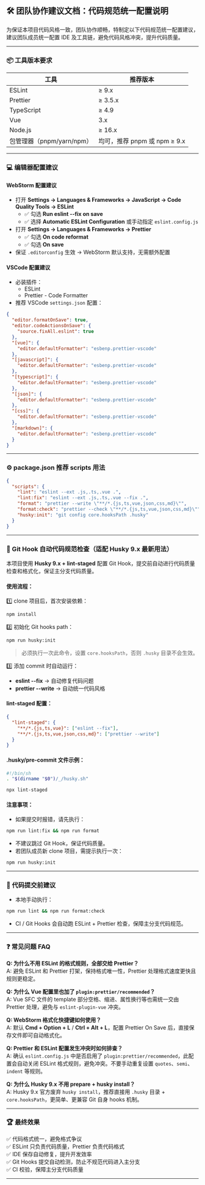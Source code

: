 ## 🛠️ 团队协作建议文档：代码规范统一配置说明

为保证本项目代码风格一致，团队协作顺畅，特制定以下代码规范统一配置建议，建议团队成员统一配置 IDE 及工具链，避免代码风格冲突，提升代码质量。

---

### 📦 工具版本要求

| 工具                      | 推荐版本                     |
| ------------------------- | ---------------------------- |
| ESLint                    | ≥ 9.x                        |
| Prettier                  | ≥ 3.5.x                      |
| TypeScript                | ≥ 4.9                        |
| Vue                       | 3.x                          |
| Node.js                   | ≥ 16.x                       |
| 包管理器（pnpm/yarn/npm） | 均可，推荐 pnpm 或 npm ≥ 9.x |

---

### 💻 编辑器配置建议

#### WebStorm 配置建议

- 打开 **Settings → Languages & Frameworks → JavaScript → Code Quality Tools → ESLint**
  - ✅ 勾选 **Run eslint --fix on save**
  - ✅ 选择 **Automatic ESLint Configuration** 或手动指定 `eslint.config.js`
- 打开 **Settings → Languages & Frameworks → Prettier**
  - ✅ 勾选 **On code reformat**
  - ✅ 勾选 **On save**
- 保证 `.editorconfig` 生效 → WebStorm 默认支持，无需额外配置

#### VSCode 配置建议

- 必装插件：
  - ESLint
  - Prettier - Code Formatter
- 推荐 VSCode `settings.json` 配置：

```json
{
  "editor.formatOnSave": true,
  "editor.codeActionsOnSave": {
    "source.fixAll.eslint": true
  },
  "[vue]": {
    "editor.defaultFormatter": "esbenp.prettier-vscode"
  },
  "[javascript]": {
    "editor.defaultFormatter": "esbenp.prettier-vscode"
  },
  "[typescript]": {
    "editor.defaultFormatter": "esbenp.prettier-vscode"
  },
  "[json]": {
    "editor.defaultFormatter": "esbenp.prettier-vscode"
  },
  "[css]": {
    "editor.defaultFormatter": "esbenp.prettier-vscode"
  },
  "[markdown]": {
    "editor.defaultFormatter": "esbenp.prettier-vscode"
  }
}
```

---

### ⚙️ package.json 推荐 scripts 用法

```json
{
  "scripts": {
    "lint": "eslint --ext .js,.ts,.vue .",
    "lint:fix": "eslint --ext .js,.ts,.vue --fix .",
    "format": "prettier --write \"**/*.{js,ts,vue,json,css,md}\"",
    "format:check": "prettier --check \"**/*.{js,ts,vue,json,css,md}\"",
    "husky:init": "git config core.hooksPath .husky"
  }
}
```

---

### 🚀 Git Hook 自动代码规范检查（适配 Husky 9.x 最新用法）

本项目使用 **Husky 9.x + lint-staged** 配置 Git Hook，提交前自动进行代码质量检查和格式化，保证主分支代码质量。

#### 使用流程：

1️⃣ clone 项目后，首次安装依赖：

```bash
npm install
```

2️⃣ 初始化 Git hooks path：

```bash
npm run husky:init
```

> 必须执行一次此命令，设置 `core.hooksPath`，否则 `.husky` 目录不会生效。

3️⃣ 添加 commit 时自动运行：

- **eslint --fix** → 自动修复代码问题
- **prettier --write** → 自动统一代码风格

#### lint-staged 配置：

```json
{
  "lint-staged": {
    "**/*.{js,ts,vue}": ["eslint --fix"],
    "**/*.{js,ts,vue,json,css,md}": ["prettier --write"]
  }
}
```

#### .husky/pre-commit 文件示例：

```bash
#!/bin/sh
. "$(dirname "$0")/_/husky.sh"

npx lint-staged
```

#### 注意事项：

- 如果提交时报错，请先执行：

```bash
npm run lint:fix && npm run format
```

- 不建议跳过 Git Hook，保证代码质量。
- 若团队成员新 clone 项目，需提示执行一次：

```bash
npm run husky:init
```

---

### 🚦 代码提交前建议

- 本地手动执行：

```bash
npm run lint && npm run format:check
```

- CI / Git Hooks 会自动跑 ESLint + Prettier 检查，保障主分支代码规范。

---

### ❓ 常见问题 FAQ

**Q: 为什么不用 ESLint 的格式规则，全部交给 Prettier？**  
A: 避免 ESLint 和 Prettier 打架，保持格式唯一性，Prettier 处理格式速度更快且规则更稳定。

**Q: 为什么 Vue 配置里也加了 `plugin:prettier/recommended`？**  
A: Vue SFC 文件的 template 部分空格、缩进、属性换行等也需统一交由 Prettier 处理，避免与 `eslint-plugin-vue` 冲突。

**Q: WebStorm 格式化快捷键如何使用？**  
A: 默认 **Cmd + Option + L** / **Ctrl + Alt + L**，配置 Prettier On Save 后，直接保存文件即可自动格式化。

**Q: Prettier 和 ESLint 配置发生冲突时如何排查？**  
A: 确认 `eslint.config.js` 中是否启用了 `plugin:prettier/recommended`，此配置会自动关闭 ESLint 格式规则，避免冲突。不要手动重复设置
`quotes`、`semi`、`indent` 等规则。

**Q: 为什么 Husky 9.x 不用 prepare + husky install？**  
A: Husky 9.x 官方废弃 `husky install`，推荐直接用 `.husky` 目录 + `core.hooksPath`，更简单、更兼容 Git 自身 hooks 机制。

---

### 🏆 最终效果

✅ 代码格式统一，避免格式争议  
✅ ESLint 只负责代码质量，Prettier 负责代码格式  
✅ IDE 保存自动修复，提升开发效率  
✅ Git Hooks 提交自动检测，防止不规范代码进入主分支  
✅ CI 校验，保障主分支代码质量

---
